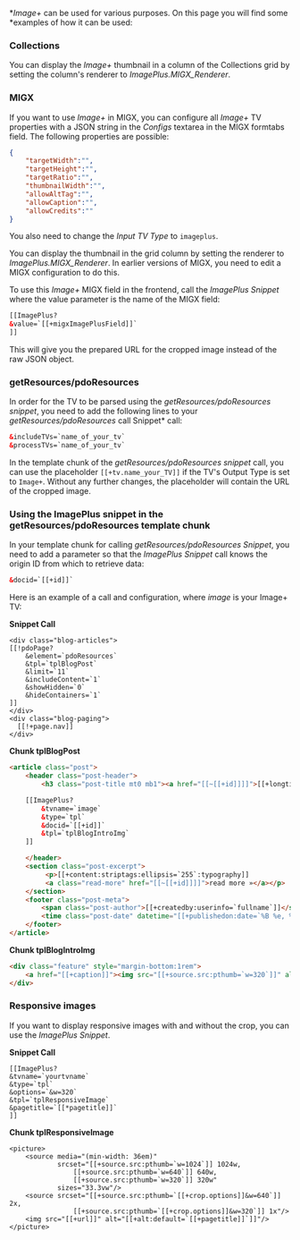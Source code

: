 **Image+* can be used for various purposes. On this page you will find some
*examples of how it can be used:

### Collections

You can display the *Image+* thumbnail in a column of the Collections grid by
setting the column's renderer to *ImagePlus.MIGX_Renderer*.

### MIGX

If you want to use *Image+* in MIGX, you can configure all *Image+* TV
properties with a JSON string in the *Configs* textarea in the MIGX formtabs
field. The following properties are possible:

```json
{
    "targetWidth":"",
    "targetHeight":"",
    "targetRatio":"",
    "thumbnailWidth":"",
    "allowAltTag":"",
    "allowCaption":"",
    "allowCredits":""
}
```

You also need to change the *Input TV Type* to `imageplus`.

You can display the thumbnail in the grid column by setting the renderer to
*ImagePlus.MIGX_Renderer*. In earlier versions of MIGX, you need to edit a MIGX
configuration to do this.

To use this *Image+* MIGX field in the frontend, call the *ImagePlus Snippet*
where the value parameter is the name of the MIGX field:

```html
[[ImagePlus? 
&value=`[[+migxImagePlusField]]`
]]
```

This will give you the prepared URL for the cropped image instead of the raw
JSON object.

### getResources/pdoResources

In order for the TV to be parsed using the *getResources/pdoResources snippet*,
you need to add the following lines to your *getResources/pdoResources* call
Snippet* call:

```html
&includeTVs=`name_of_your_tv`
&processTVs=`name_of_your_tv`
```

In the template chunk of the *getResources/pdoResources snippet* call, you can
use the placeholder `[[+tv.name_your_TV]]` if the TV's Output Type is set to
`Image+`. Without any further changes, the placeholder will contain the URL of
the cropped image.

### Using the ImagePlus snippet in the getResources/pdoResources template chunk

In your template chunk for calling *getResources/pdoResources Snippet*, you need
to add a parameter so that the *ImagePlus Snippet* call knows the origin ID from
which to retrieve data:

```html
&docid=`[[+id]]`
```

Here is an example of a call and configuration, where *image* is your Image+ TV:

**Snippet Call**
```
<div class="blog-articles">
[[!pdoPage?
    &element=`pdoResources`
    &tpl=`tplBlogPost`
    &limit=`11`
    &includeContent=`1`
    &showHidden=`0`
    &hideContainers=`1`
]]
</div>
<div class="blog-paging">
  [[!+page.nav]]
</div>
```

**Chunk tplBlogPost**

```html
<article class="post">
    <header class="post-header">
        <h3 class="post-title mt0 mb1"><a href="[[~[[+id]]]]">[[+longtitle:default=`[[+pagetitle]]`]]</a></h3>

    [[ImagePlus? 
        &tvname=`image` 
        &type=`tpl` 
        &docid=`[[+id]]`
        &tpl=`tplBlogIntroImg`
    ]] 

    </header>
    <section class="post-excerpt">
         <p>[[+content:striptags:ellipsis=`255`:typography]]
         <a class="read-more" href="[[~[[+id]]]]">read more »</a></p>
    </section>
    <footer class="post-meta">
        <span class="post-author">[[+createdby:userinfo=`fullname`]]</span>
        <time class="post-date" datetime="[[+publishedon:date=`%B %e, %Y`]]">[[+publishedon:date=`%B %e, %Y`]]</time>
    </footer>
</article>
```

**Chunk tplBlogIntroImg**

```html
<div class="feature" style="margin-bottom:1rem">
    <a href="[[+caption]]"><img src="[[+source.src:pthumb=`w=320`]]" alt="[[+alt]]" /></a>
</div>
```

### Responsive images

If you want to display responsive images with and without the crop, you can use
the *ImagePlus Snippet*.

**Snippet Call**
```
[[ImagePlus? 
&tvname=`yourtvname` 
&type=`tpl` 
&options=`&w=320`
&tpl=`tplResponsiveImage`
&pagetitle=`[[*pagetitle]]`
]]
```
    
**Chunk tplResponsiveImage**
```
<picture>
    <source media="(min-width: 36em)"
            srcset="[[+source.src:pthumb=`w=1024`]] 1024w,
                [[+source.src:pthumb=`w=640`]] 640w,
                [[+source.src:pthumb=`w=320`]] 320w"
            sizes="33.3vw"/>
    <source srcset="[[+source.src:pthumb=`[[+crop.options]]&w=640`]] 2x,
                [[+source.src:pthumb=`[[+crop.options]]&w=320`]] 1x"/>
    <img src="[[+url]]" alt="[[+alt:default=`[[+pagetitle]]`]]"/>
</picture>
```
